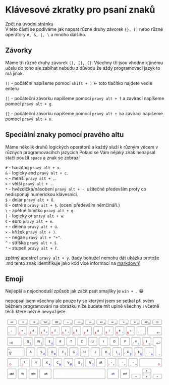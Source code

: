 # Klávesové zkratky pro psaní znaků

[Zpět na úvodní stránku](readme.md)  
V této části se podíváme jak napsat různé druhy závorek `{}, []` nebo různé operátory `#, &, |, \` a mnoho dalšího.

## Závorky

Máme tři různé druhy závorek `(), [], {}`. Všechny tři jsou vhodné k jinému učelu do toho ale zabíhat nebudu z důvodu že aždy programovací jazyk to má jinak.

`()` - počátční napíšeme pomocí `shift + )` <- toto tlačítko najdete vedle enteru

`[]` - počáteční závorku napíšeme pomocí `pravý alt + f` a zavírací napíšeme pomocí `pravý alt + g`.

`{}` - počáteční závorku napíšeme pomocí `pravý alt + b`a zavírací napíšeme pomocí `pravý alt + n`.

## Speciální znaky pomocí pravého altu

Máme několik druhů logických operátorů a každý služí k různým věcem v různých programovacíhch jazycích
Pokud se Vám nějaký znak nenapsal stačí použít `space` a znak se zobrazí

`#` - hashtag `pravý alt + x`.  
`&` - logický and `pravý alt + c`.  
`<` - menší `pravý alt + ,`.  
`>` - větší `pravý alt + .`.  
`*` - hvězdička/násobení `pravý alt + -`. užitečné především proty co nedisponují numerickou klávesnicí.  
`$` - dolar `pravý alt + ů`.  
`ß` - ostré s `pravý alt + §`. (ocení především němčináři.)  
`\` - zpětné lomítko `pravý alt + q`.  
`|` - logický or `pravý alt + w`.  
`€` - euro `pravý alt + e`.  
`÷` - děleno `pravý alt + ú`.  
`×` - křížek `pravý alt + )`.  
`~` - negae `pravý alt + "+"`.  
`^` - stříška `pravý alt + š`.  
`°` - stupeň `pravý alt + ř`.

zpětný apostrof `pravý alt + ý`. (tady bohužel nemohu dát ukázku protože .md tento znak identifikuje jako kód více informací na [markdown](https://github.com/MarekDarsa/MarkDown#kód-v-textu))

## Emoji

Nejlepší a nejodnoduší způsob jak začít psát smajlíky je `win + .` 😁

nepopsal jsem všechny ale pouze ty se kterými jsem se setkal při svém běžném programování na obrázku níže budete mít uplně všechny i včetně těch které běžně nevyužijete

![klávesnice se znaky](imgs/klavesnice_zkratky.png)
